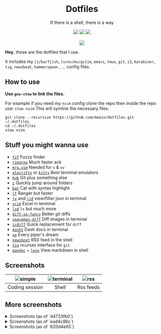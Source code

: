 <h1 align="center">Dotfiles</h1>
<p align="center"> If there is a shell, there is a way</p>
<p align="center">
  <img src="https://img.shields.io/badge/Editor-emacs-brightgreen.svg" />
  <img src="https://img.shields.io/badge/Terminal-alacritty-orange.svg" />
  <img src="https://img.shields.io/badge/Shell-zsh-yellow.svg" />
  <br><br>
  <img src="https://i.imgur.com/pVGr7tX.png">
</p>

**Hey**, these are the dotfiles that I use.

It includes my `[z/ba/fi]sh`, `[v/nv/mv/gv]im`, `emacs`, `tmux`, `git`, `i3`, `karabiner`, `tig`, `newsboat`, `hammerspoon` , ... config files.

## How to use

**Use `gnu-stow` to link the files.**

For example if you need my `nvim` config clone the repo then inside the repo use:
`stow nvim`
This will symlink the necessary files.

```
git clone --recursive https://github.com/meain/dotfiles.git ~/.dotfiles
cd ~/.dotfiles
stow nvim
```

## Stuff you might wanna use

- [`fzf`](https://github.com/junegunn/fzf) Fuzzy finder
- [`ripgrep`](https://github.com/BurntSushi/ripgrep) Much faster ack
- [`mru.vim`](https://github.com/vim-scripts/mru.vim) Needed for `v` & `vv`
- [`alacritty`](https://github.com/jwilm/alacritty) or [`kitty`](https://sw.kovidgoyal.net/kitty/) Best terminal emulators
- [`hub`](https://hub.github.com/) Git plus something else
- [`z`](https://github.com/rupa/z) Quickly jump around folders
- [`bat`](https://github.com/sharkdp/bat) Cat with syntax highlight
- [`lf`](https://github.com/gokcehan/lf) Ranger but faster
- [`jv`](https://github.com/maxzender/jv) and [`jid`](https://github.com/simeji/jid) view/filter json in terminal
- [`scim`](https://github.com/andmarti1424/sc-im) Excel in terminal
- [`lsd`](https://github.com/Peltoche/lsd) `ls` but much more
- [`diff-so-fancy`](https://github.com/so-fancy/diff-so-fancy) Better git diffs
- [`spaceman-diff`](https://github.com/holman/spaceman-diff) Diff images in terminal
- [`icdiff`](https://github.com/jeffkaufman/icdiff) Quick replacement for `diff`
- [`dasht`](https://github.com/sunaku/dasht) Dash docs in terminal
- [`up`](https://github.com/akavel/up) Every piper's dream
- [`newsboat`](https://github.com/newsboat/newsboat) RSS feed in the shell
- [`tig`](https://github.com/jonas/tig) ncurses interface for `git`
- [`pandoc`](http://pandoc.org/index.html) + [`lynx`](http://lynx.browser.org/) View markdown in shell

## Screenshots

| ![simple](https://user-images.githubusercontent.com/14259816/132101085-f7945bae-c37a-40eb-b1d4-7d6c216e3425.png) | ![terminal](https://user-images.githubusercontent.com/14259816/132101090-887420b7-8dc7-4dd1-b509-1814757df7b4.png) | ![rss](https://user-images.githubusercontent.com/14259816/132101092-719da4c2-4651-4cd2-8b13-8d8fa60e60f2.png) |
| :--------------------------------------------------------------------------------------------------------------: | :----------------------------------------------------------------------------------------------------------------: | :-----------------------------------------------------------------------------------------------------------: |
|                                                  Coding session                                                  |                                                       Shell                                                        |                                                   Rss feeds                                                   |

## More screenshots

<details>
<summary>Screenshots (as of `d4733fb0`)</summary>
<br>

| ![](https://i.imgur.com/EvyYkS9.png) |
| :----------------------------------: |
|             Clean shell              |

| ![](https://i.imgur.com/2ge6Da3.png) |
| :----------------------------------: |
|         Minimal vim session          |

| ![](https://i.imgur.com/iC94NTd.png) |
| :----------------------------------: |
|                Colors                |

| ![](https://i.imgur.com/2GlfOHU.png) |
| :----------------------------------: |
|              Busy tmux               |

| ![](https://i.imgur.com/0EyYmsF.png) |
| :----------------------------------: |
|            Pseudo working            |

| ![](https://i.imgur.com/Jp2sUf0.png) |
| :----------------------------------: |
|                 IRC                  |

| ![](https://i.imgur.com/2FdPs2v.jpg) |
| :----------------------------------: |
|          Kitty icat preview          |

</details>

<details>
<summary>Screenshots (as of `ead4c86c`)</summary>
<br>

### Zsh

![zsh](https://i.imgur.com/0IIq0l3.png)

### Vim

![vim](https://i.imgur.com/hBfeYPe.png)

### IRC

![irc](https://i.imgur.com/UF5fca3.png)

### Colors

![colors](https://i.imgur.com/EB5Chnp.png)

</details>

<details>
<summary>Screenshots (as of `620d4e65`)</summary>
<br>

### Zsh

![](https://i.imgur.com/oh4DY5e.png)

### Vim

![](https://i.imgur.com/sPVLbzI.png)

### Tmux

![](https://i.imgur.com/YBTlVjK.png)

### irssi

![](https://i.imgur.com/08iF4Ts.png)

### Colors

![](https://i.imgur.com/E9qgsHj.png)

</details>
